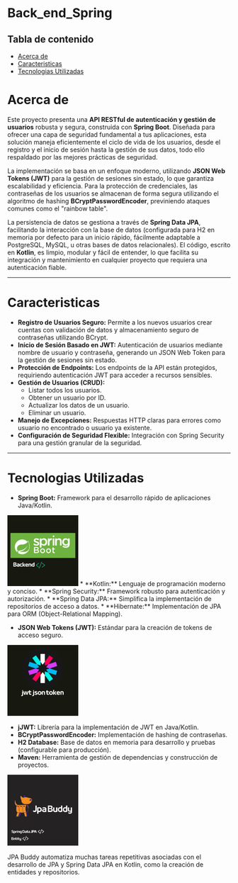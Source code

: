 
#  Back_end_Spring

##  Tabla de contenido



  - [Acerca de](#acerca-de)
  - [Caracteristicas](#caracteristicas)
  - [Tecnologias Utilizadas](#tecnologias-utilizadas)
 



# Acerca de
Este proyecto presenta una **API RESTful de autenticación y gestión de usuarios** robusta y segura, construida con **Spring Boot**. Diseñada para ofrecer una capa de seguridad fundamental a tus aplicaciones, esta solución maneja eficientemente el ciclo de vida de los usuarios, desde el registro y el inicio de sesión hasta la gestión de sus datos, todo ello respaldado por las mejores prácticas de seguridad.

La implementación se basa en un enfoque moderno, utilizando **JSON Web Tokens (JWT)** para la gestión de sesiones sin estado, lo que garantiza escalabilidad y eficiencia. Para la protección de credenciales, las contraseñas de los usuarios se almacenan de forma segura utilizando el algoritmo de hashing **BCryptPasswordEncoder**, previniendo ataques comunes como el "rainbow table".

La persistencia de datos se gestiona a través de **Spring Data JPA**, facilitando la interacción con la base de datos (configurada para H2 en memoria por defecto para un inicio rápido, fácilmente adaptable a PostgreSQL, MySQL, u otras bases de datos relacionales). El código, escrito en **Kotlin**, es limpio, modular y fácil de entender, lo que facilita su integración y mantenimiento en cualquier proyecto que requiera una autenticación fiable.

---



# Caracteristicas

* **Registro de Usuarios Seguro:** Permite a los nuevos usuarios crear cuentas con validación de datos y almacenamiento seguro de contraseñas utilizando BCrypt.
* **Inicio de Sesión Basado en JWT:** Autenticación de usuarios mediante nombre de usuario y contraseña, generando un JSON Web Token para la gestión de sesiones sin estado.
* **Protección de Endpoints:** Los endpoints de la API están protegidos, requiriendo autenticación JWT para acceder a recursos sensibles.
* **Gestión de Usuarios (CRUD):**
    * Listar todos los usuarios.
    * Obtener un usuario por ID.
    * Actualizar los datos de un usuario.
    * Eliminar un usuario.
* **Manejo de Excepciones:** Respuestas HTTP claras para errores como usuario no encontrado o usuario ya existente.
* **Configuración de Seguridad Flexible:** Integración con Spring Security para una gestión granular de la seguridad.

---

# Tecnologias Utilizadas

* **Spring Boot:** Framework para el desarrollo rápido de aplicaciones Java/Kotlin.
<img src="Backend.png" alt="logo Spring boot" width="160" heigth="160">
* **Kotlin:** Lenguaje de programación moderno y conciso.
* **Spring Security:** Framework robusto para autenticación y autorización.
* **Spring Data JPA:** Simplifica la implementación de repositorios de acceso a datos.
* **Hibernate:** Implementación de JPA para ORM (Object-Relational Mapping).

* **JSON Web Tokens (JWT):** Estándar para la creación de tokens de acceso seguro.
<img src="jwt.png" alt="logo JpaBuddy" width="160" height="160">

* **jJWT:** Librería para la implementación de JWT en Java/Kotlin.
* **BCryptPasswordEncoder:** Implementación de hashing de contraseñas.
* **H2 Database:** Base de datos en memoria para desarrollo y pruebas (configurable para producción).
* **Maven:** Herramienta de gestión de dependencias y construcción de proyectos.
<img src="jpa buddy.png" alt="logo JpaBuddy" width="160" height="160">

JPA Buddy automatiza muchas tareas repetitivas asociadas con el desarrollo de JPA y Spring Data JPA en Kotlin, como la creación de entidades y repositorios.





